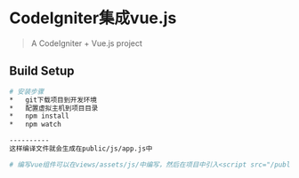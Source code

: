 # CodeIgniter集成vue.js

> A CodeIgniter + Vue.js project

## Build Setup

``` bash
# 安装步骤
*   git下载项目到开发环境
*   配置虚拟主机到项目目录
*   npm install
*	npm watch

----------
这样编译文件就会生成在public/js/app.js中

# 编写vue组件可以在views/assets/js/中编写，然后在项目中引入<script src="/public/js/app.js"></script>


